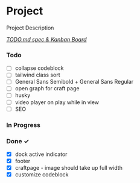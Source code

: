 # Project

Project Description

<em>[TODO.md spec & Kanban Board](https://bit.ly/3fCwKfM)</em>

### Todo

- [ ] collapse codeblock
- [ ] tailwind class sort
- [ ] General Sans Semibold + General Sans Regular
- [ ] open graph for craft page
- [ ] husky
- [ ] video player on play while in view
- [ ] SEO

### In Progress

### Done ✓

- [x] dock active indicator
- [x] footer
- [x] craftpage - image should take up full width
- [x] customize codeblock
